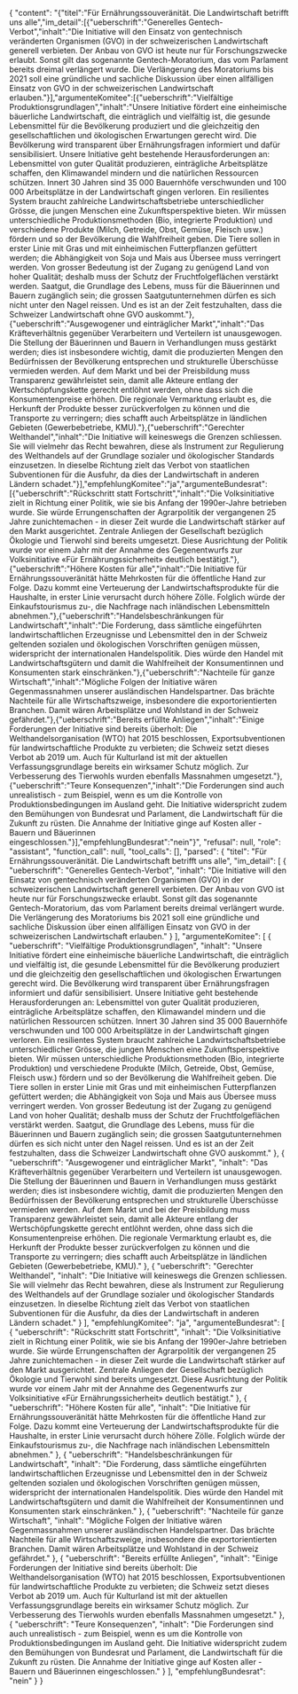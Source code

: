 {
  "content": "{\"titel\":\"Für Ernährungssouveränität. Die Landwirtschaft betrifft uns alle\",\"im_detail\":[{\"ueberschrift\":\"Generelles Gentech-Verbot\",\"inhalt\":\"Die Initiative will den Einsatz von gentechnisch veränderten Organismen (GVO) in der schweizerischen Landwirtschaft generell verbieten. Der Anbau von GVO ist heute nur für Forschungszwecke erlaubt. Sonst gilt das sogenannte Gentech-Moratorium, das vom Parlament bereits dreimal verlängert wurde. Die Verlängerung des Moratoriums bis 2021 soll eine gründliche und sachliche Diskussion über einen allfälligen Einsatz von GVO in der schweizerischen Landwirtschaft erlauben.\"}],\"argumenteKomitee\":[{\"ueberschrift\":\"Vielfältige Produktionsgrundlagen\",\"inhalt\":\"Unsere Initiative fördert eine einheimische bäuerliche Landwirtschaft, die einträglich und vielfältig ist, die gesunde Lebensmittel für die Bevölkerung produziert und die gleichzeitig den gesellschaftlichen und ökologischen Erwartungen gerecht wird. Die Bevölkerung wird transparent über Ernährungsfragen informiert und dafür sensibilisiert. Unsere Initiative geht bestehende Herausforderungen an: Lebensmittel von guter Qualität produzieren, einträgliche Arbeitsplätze schaffen, den Klimawandel mindern und die natürlichen Ressourcen schützen. Innert 30 Jahren sind 35 000 Bauernhöfe verschwunden und 100 000 Arbeitsplätze in der Landwirtschaft gingen verloren. Ein resilientes System braucht zahlreiche Landwirtschaftsbetriebe unterschiedlicher Grösse, die jungen Menschen eine Zukunftsperspektive bieten. Wir müssen unterschiedliche Produktionsmethoden (Bio, integrierte Produktion) und verschiedene Produkte (Milch, Getreide, Obst, Gemüse, Fleisch usw.) fördern und so der Bevölkerung die Wahlfreiheit geben. Die Tiere sollen in erster Linie mit Gras und mit einheimischen Futterpflanzen gefüttert werden; die Abhängigkeit von Soja und Mais aus Übersee muss verringert werden. Von grosser Bedeutung ist der Zugang zu genügend Land von hoher Qualität; deshalb muss der Schutz der Fruchtfolgeflächen verstärkt werden. Saatgut, die Grundlage des Lebens, muss für die Bäuerinnen und Bauern zugänglich sein; die grossen Saatgutunternehmen dürfen es sich nicht unter den Nagel reissen. Und es ist an der Zeit festzuhalten, dass die Schweizer Landwirtschaft ohne GVO auskommt.\"},{\"ueberschrift\":\"Ausgewogener und einträglicher Markt\",\"inhalt\":\"Das Kräfteverhältnis gegenüber Verarbeitern und Verteilern ist unausgewogen. Die Stellung der Bäuerinnen und Bauern in Verhandlungen muss gestärkt werden; dies ist insbesondere wichtig, damit die produzierten Mengen den Bedürfnissen der Bevölkerung entsprechen und strukturelle Überschüsse vermieden werden. Auf dem Markt und bei der Preisbildung muss Transparenz gewährleistet sein, damit alle Akteure entlang der Wertschöpfungskette gerecht entlöhnt werden, ohne dass sich die Konsumentenpreise erhöhen. Die regionale Vermarktung erlaubt es, die Herkunft der Produkte besser zurückverfolgen zu können und die Transporte zu verringern; dies schafft auch Arbeitsplätze in ländlichen Gebieten (Gewerbebetriebe, KMU).\"},{\"ueberschrift\":\"Gerechter Welthandel\",\"inhalt\":\"Die Initiative will keineswegs die Grenzen schliessen. Sie will vielmehr das Recht bewahren, diese als Instrument zur Regulierung des Welthandels auf der Grundlage sozialer und ökologischer Standards einzusetzen. In dieselbe Richtung zielt das Verbot von staatlichen Subventionen für die Ausfuhr, da dies der Landwirtschaft in anderen Ländern schadet.\"}],\"empfehlungKomitee\":\"ja\",\"argumenteBundesrat\":[{\"ueberschrift\":\"Rückschritt statt Fortschritt\",\"inhalt\":\"Die Volksinitiative zielt in Richtung einer Politik, wie sie bis Anfang der 1990er-Jahre betrieben wurde. Sie würde Errungenschaften der Agrarpolitik der vergangenen 25 Jahre zunichtemachen - in dieser Zeit wurde die Landwirtschaft stärker auf den Markt ausgerichtet. Zentrale Anliegen der Gesellschaft bezüglich Ökologie und Tierwohl sind bereits umgesetzt. Diese Ausrichtung der Politik wurde vor einem Jahr mit der Annahme des Gegenentwurfs zur Volksinitiative «Für Ernährungssicherheit» deutlich bestätigt.\"},{\"ueberschrift\":\"Höhere Kosten für alle\",\"inhalt\":\"Die Initiative für Ernährungssouveränität hätte Mehrkosten für die öffentliche Hand zur Folge. Dazu kommt eine Verteuerung der Landwirtschaftsprodukte für die Haushalte, in erster Linie verursacht durch höhere Zölle. Folglich würde der Einkaufstourismus zu-, die Nachfrage nach inländischen Lebensmitteln abnehmen.\"},{\"ueberschrift\":\"Handelsbeschränkungen für Landwirtschaft\",\"inhalt\":\"Die Forderung, dass sämtliche eingeführten landwirtschaftlichen Erzeugnisse und Lebensmittel den in der Schweiz geltenden sozialen und ökologischen Vorschriften genügen müssen, widerspricht der internationalen Handelspolitik. Dies würde den Handel mit Landwirtschaftsgütern und damit die Wahlfreiheit der Konsumentinnen und Konsumenten stark einschränken.\"},{\"ueberschrift\":\"Nachteile für ganze Wirtschaft\",\"inhalt\":\"Mögliche Folgen der Initiative wären Gegenmassnahmen unserer ausländischen Handelspartner. Das brächte Nachteile für alle Wirtschaftszweige, insbesondere die exportorientierten Branchen. Damit wären Arbeitsplätze und Wohlstand in der Schweiz gefährdet.\"},{\"ueberschrift\":\"Bereits erfüllte Anliegen\",\"inhalt\":\"Einige Forderungen der Initiative sind bereits überholt: Die Welthandelsorganisation (WTO) hat 2015 beschlossen, Exportsubventionen für landwirtschaftliche Produkte zu verbieten; die Schweiz setzt dieses Verbot ab 2019 um. Auch für Kulturland ist mit der aktuellen Verfassungsgrundlage bereits ein wirksamer Schutz möglich. Zur Verbesserung des Tierwohls wurden ebenfalls Massnahmen umgesetzt.\"},{\"ueberschrift\":\"Teure Konsequenzen\",\"inhalt\":\"Die Forderungen sind auch unrealistisch - zum Beispiel, wenn es um die Kontrolle von Produktionsbedingungen im Ausland geht. Die Initiative widerspricht zudem den Bemühungen von Bundesrat und Parlament, die Landwirtschaft für die Zukunft zu rüsten. Die Annahme der Initiative ginge auf Kosten aller - Bauern und Bäuerinnen eingeschlossen.\"}],\"empfehlungBundesrat\":\"nein\"}",
  "refusal": null,
  "role": "assistant",
  "function_call": null,
  "tool_calls": [],
  "parsed": {
    "titel": "Für Ernährungssouveränität. Die Landwirtschaft betrifft uns alle",
    "im_detail": [
      {
        "ueberschrift": "Generelles Gentech-Verbot",
        "inhalt": "Die Initiative will den Einsatz von gentechnisch veränderten Organismen (GVO) in der schweizerischen Landwirtschaft generell verbieten. Der Anbau von GVO ist heute nur für Forschungszwecke erlaubt. Sonst gilt das sogenannte Gentech-Moratorium, das vom Parlament bereits dreimal verlängert wurde. Die Verlängerung des Moratoriums bis 2021 soll eine gründliche und sachliche Diskussion über einen allfälligen Einsatz von GVO in der schweizerischen Landwirtschaft erlauben."
      }
    ],
    "argumenteKomitee": [
      {
        "ueberschrift": "Vielfältige Produktionsgrundlagen",
        "inhalt": "Unsere Initiative fördert eine einheimische bäuerliche Landwirtschaft, die einträglich und vielfältig ist, die gesunde Lebensmittel für die Bevölkerung produziert und die gleichzeitig den gesellschaftlichen und ökologischen Erwartungen gerecht wird. Die Bevölkerung wird transparent über Ernährungsfragen informiert und dafür sensibilisiert. Unsere Initiative geht bestehende Herausforderungen an: Lebensmittel von guter Qualität produzieren, einträgliche Arbeitsplätze schaffen, den Klimawandel mindern und die natürlichen Ressourcen schützen. Innert 30 Jahren sind 35 000 Bauernhöfe verschwunden und 100 000 Arbeitsplätze in der Landwirtschaft gingen verloren. Ein resilientes System braucht zahlreiche Landwirtschaftsbetriebe unterschiedlicher Grösse, die jungen Menschen eine Zukunftsperspektive bieten. Wir müssen unterschiedliche Produktionsmethoden (Bio, integrierte Produktion) und verschiedene Produkte (Milch, Getreide, Obst, Gemüse, Fleisch usw.) fördern und so der Bevölkerung die Wahlfreiheit geben. Die Tiere sollen in erster Linie mit Gras und mit einheimischen Futterpflanzen gefüttert werden; die Abhängigkeit von Soja und Mais aus Übersee muss verringert werden. Von grosser Bedeutung ist der Zugang zu genügend Land von hoher Qualität; deshalb muss der Schutz der Fruchtfolgeflächen verstärkt werden. Saatgut, die Grundlage des Lebens, muss für die Bäuerinnen und Bauern zugänglich sein; die grossen Saatgutunternehmen dürfen es sich nicht unter den Nagel reissen. Und es ist an der Zeit festzuhalten, dass die Schweizer Landwirtschaft ohne GVO auskommt."
      },
      {
        "ueberschrift": "Ausgewogener und einträglicher Markt",
        "inhalt": "Das Kräfteverhältnis gegenüber Verarbeitern und Verteilern ist unausgewogen. Die Stellung der Bäuerinnen und Bauern in Verhandlungen muss gestärkt werden; dies ist insbesondere wichtig, damit die produzierten Mengen den Bedürfnissen der Bevölkerung entsprechen und strukturelle Überschüsse vermieden werden. Auf dem Markt und bei der Preisbildung muss Transparenz gewährleistet sein, damit alle Akteure entlang der Wertschöpfungskette gerecht entlöhnt werden, ohne dass sich die Konsumentenpreise erhöhen. Die regionale Vermarktung erlaubt es, die Herkunft der Produkte besser zurückverfolgen zu können und die Transporte zu verringern; dies schafft auch Arbeitsplätze in ländlichen Gebieten (Gewerbebetriebe, KMU)."
      },
      {
        "ueberschrift": "Gerechter Welthandel",
        "inhalt": "Die Initiative will keineswegs die Grenzen schliessen. Sie will vielmehr das Recht bewahren, diese als Instrument zur Regulierung des Welthandels auf der Grundlage sozialer und ökologischer Standards einzusetzen. In dieselbe Richtung zielt das Verbot von staatlichen Subventionen für die Ausfuhr, da dies der Landwirtschaft in anderen Ländern schadet."
      }
    ],
    "empfehlungKomitee": "ja",
    "argumenteBundesrat": [
      {
        "ueberschrift": "Rückschritt statt Fortschritt",
        "inhalt": "Die Volksinitiative zielt in Richtung einer Politik, wie sie bis Anfang der 1990er-Jahre betrieben wurde. Sie würde Errungenschaften der Agrarpolitik der vergangenen 25 Jahre zunichtemachen - in dieser Zeit wurde die Landwirtschaft stärker auf den Markt ausgerichtet. Zentrale Anliegen der Gesellschaft bezüglich Ökologie und Tierwohl sind bereits umgesetzt. Diese Ausrichtung der Politik wurde vor einem Jahr mit der Annahme des Gegenentwurfs zur Volksinitiative «Für Ernährungssicherheit» deutlich bestätigt."
      },
      {
        "ueberschrift": "Höhere Kosten für alle",
        "inhalt": "Die Initiative für Ernährungssouveränität hätte Mehrkosten für die öffentliche Hand zur Folge. Dazu kommt eine Verteuerung der Landwirtschaftsprodukte für die Haushalte, in erster Linie verursacht durch höhere Zölle. Folglich würde der Einkaufstourismus zu-, die Nachfrage nach inländischen Lebensmitteln abnehmen."
      },
      {
        "ueberschrift": "Handelsbeschränkungen für Landwirtschaft",
        "inhalt": "Die Forderung, dass sämtliche eingeführten landwirtschaftlichen Erzeugnisse und Lebensmittel den in der Schweiz geltenden sozialen und ökologischen Vorschriften genügen müssen, widerspricht der internationalen Handelspolitik. Dies würde den Handel mit Landwirtschaftsgütern und damit die Wahlfreiheit der Konsumentinnen und Konsumenten stark einschränken."
      },
      {
        "ueberschrift": "Nachteile für ganze Wirtschaft",
        "inhalt": "Mögliche Folgen der Initiative wären Gegenmassnahmen unserer ausländischen Handelspartner. Das brächte Nachteile für alle Wirtschaftszweige, insbesondere die exportorientierten Branchen. Damit wären Arbeitsplätze und Wohlstand in der Schweiz gefährdet."
      },
      {
        "ueberschrift": "Bereits erfüllte Anliegen",
        "inhalt": "Einige Forderungen der Initiative sind bereits überholt: Die Welthandelsorganisation (WTO) hat 2015 beschlossen, Exportsubventionen für landwirtschaftliche Produkte zu verbieten; die Schweiz setzt dieses Verbot ab 2019 um. Auch für Kulturland ist mit der aktuellen Verfassungsgrundlage bereits ein wirksamer Schutz möglich. Zur Verbesserung des Tierwohls wurden ebenfalls Massnahmen umgesetzt."
      },
      {
        "ueberschrift": "Teure Konsequenzen",
        "inhalt": "Die Forderungen sind auch unrealistisch - zum Beispiel, wenn es um die Kontrolle von Produktionsbedingungen im Ausland geht. Die Initiative widerspricht zudem den Bemühungen von Bundesrat und Parlament, die Landwirtschaft für die Zukunft zu rüsten. Die Annahme der Initiative ginge auf Kosten aller - Bauern und Bäuerinnen eingeschlossen."
      }
    ],
    "empfehlungBundesrat": "nein"
  }
}